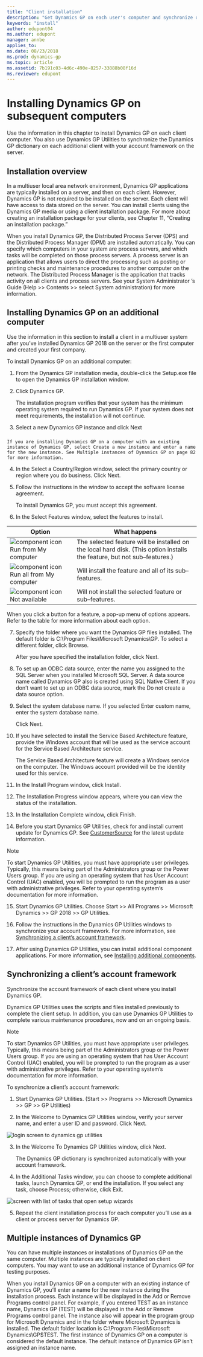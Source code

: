 ```yaml
---
title: "Client installation"
description: "Get Dynamics GP on each user's computer and synchronize data with the server."
keywords: "install"
author: edupont04
ms.author: edupont
manager: annbe
applies_to: 
ms.date: 08/23/2018
ms.prod: dynamics-gp
ms.topic: article
ms.assetid: 7b191c03-4d6c-490e-8257-33888b08f16d
ms.reviewer: edupont
---
```

# Installing Dynamics GP on subsequent computers

Use the information in this chapter to install Dynamics GP on each client computer. You also use Dynamics GP Utilities to synchronize the Dynamics GP dictionary on each additional client with your account framework on the server.

## Installation overview

In a multiuser local area network environment, Dynamics GP applications are typically installed on a server, and then on each client. However, Dynamics GP is not required to be installed on the server. Each client will have access to data stored on the server. You can install clients using the Dynamics GP media or using a client installation package. For more about creating an installation package for your clients, see Chapter 11, “Creating an installation package.”

When you install Dynamics GP, the Distributed Process Server (DPS) and the Distributed Process Manager (DPM) are installed automatically. You can specify which computers in your system are process servers, and which tasks will be completed on those process servers. A process server is an application that allows users to direct the processing such as posting or printing checks and maintenance procedures to another computer on the network. The Distributed Process Manager is the application that tracks activity on all clients and process servers. See your System Administrator ’s Guide (Help &gt;&gt; Contents &gt;&gt; select System administration) for more information.

## Installing Dynamics GP on an additional computer

Use the information in this section to install a client in a multiuser system after you’ve installed Dynamics GP 2018 on the server or the first computer and created your first company.

To install Dynamics GP on an additional computer:

1. From the Dynamics GP installation media, double-click the Setup.exe file to open the Dynamics GP installation window.

2. Click Dynamics GP.

    The installation program verifies that your system has the minimum operating system required to run Dynamics GP. If your system does not meet requirements, the installation will not continue.

3. Select a new Dynamics GP instance and click Next

### 

    If you are installing Dynamics GP on a computer with an existing instance of Dynamics GP, select Create a new instance and enter a name for the new instance. See Multiple instances of Dynamics GP on page 82 for more information.

4. In the Select a Country/Region window, select the primary country or region where you do business. Click Next.

5. Follow the instructions in the window to accept the software license agreement.

    To install Dynamics GP, you must accept this agreement.

6. In the Select Features window, select the features to install.

| **Option**   | **What happens**  |
|--------------|-----------------|
| ![component icon](media/installed-component.png "Component icon") Run from My computer     | The selected feature will be installed on the local hard disk. (This option installs the feature, but not sub–features.) |  
| ![component icon](media/installed-component.png "Component icon") Run all from My computer | Will install the feature and all of its sub–features.                                                                    |  
| ![component icon](media/not-installed-component.png "Component icon") Not available            | Will not install the selected feature or sub–features.                                                                   |  

When you click a button for a feature, a pop-up menu of options appears. Refer to the table for more information about each option.

7. Specify the folder where you want the Dynamics GP files installed. The default folder is C:\\Program Files\\Microsoft Dynamics\\GP. To select a different folder, click Browse.

    After you have specified the installation folder, click Next.

8. To set up an ODBC data source, enter the name you assigned to the SQL Server when you installed Microsoft SQL Server. A data source name called Dynamics GP also is created using SQL Native Client. If you don’t want to set up an ODBC data source, mark the Do not create a data source option.

9. Select the system database name. If you selected Enter custom name, enter the system database name.

    Click Next.

10. If you have selected to install the Service Based Architecture feature, provide the Windows account that will be used as the service account for the Service Based Architecture service.

    The Service Based Architecture feature will create a Windows service on the computer. The Windows account provided will be the identity used for this service.

11. In the Install Program window, click Install.

12. The Installation Progress window appears, where you can view the status of the installation.

13. In the Installation Complete window, click Finish.

14. Before you start Dynamics GP Utilities, check for and install current update for Dynamics GP. See [CustomerSource](https://go.microsoft.com/fwlink/?LinkId=249465) for the latest update information.

> [!NOTE]
> To start Dynamics GP Utilities, you must have appropriate user privileges. Typically, this means being part of the Administrators group or the Power Users group. If you are using an operating system that has User Account Control (UAC) enabled, you will be prompted to run the program as a user with administrative privileges. Refer to your operating system’s documentation for more information.  

15. Start Dynamics GP Utilities. Choose Start &gt;&gt; All Programs &gt;&gt; Microsoft Dynamics &gt;&gt; GP 2018 &gt;&gt; GP Utilities.

16. Follow the instructions in the Dynamics GP Utilities windows to synchronize your account framework. For more information, see [Synchronizing a client’s account framework](#synchronizing-a-clients-account-framework).

17. After using Dynamics GP Utilities, you can install additional component applications. For more information, see [Installing additional components](installing-additional-components.md).

## Synchronizing a client’s account framework

Synchronize the account framework of each client where you install Dynamics GP.

Dynamics GP Utilities uses the scripts and files installed previously to complete the client setup. In addition, you can use Dynamics GP Utilities to complete various maintenance procedures, now and on an ongoing basis.

> [!NOTE]
> To start Dynamics GP Utilities, you must have appropriate user privileges. Typically, this means being part of the Administrators group or the Power Users group. If you are using an operating system that has User Account Control (UAC) enabled, you will be prompted to run the program as a user with administrative privileges. Refer to your operating system’s documentation for more information.  

To synchronize a client’s account framework:

1. Start Dynamics GP Utilities.
(Start &gt;&gt; Programs &gt;&gt; Microsoft Dynamics &gt;&gt; GP &gt;&gt; GP Utilities)

2. In the Welcome to Dynamics GP Utilities window, verify your server name, and enter a user ID and password. Click Next.

![login screen to dynamics gp utilities](media/gp-utilities-2.png "Login screen")  

3. In the Welcome To Dynamics GP Utilities window, click Next.

    The Dynamics GP dictionary is synchronized automatically with your account framework.

4. In the Additional Tasks window, you can choose to complete additional tasks, launch Dynamics GP, or end the installation. If you select any task, choose Process; otherwise, click Exit.

![screen with list of tasks that open setup wizards](media/gp-utilities-15.png "Task selector")  

5. Repeat the client installation process for each computer you’ll use as a client or process server for Dynamics GP.

## Multiple instances of Dynamics GP

You can have multiple instances or installations of Dynamics GP on the same computer. Multiple instances are typically installed on client computers. You may want to use an additional instance of Dynamics GP for testing purposes.

When you install Dynamics GP on a computer with an existing instance of Dynamics GP, you’ll enter a name for the new instance during the installation process. Each instance will be displayed in the Add or Remove Programs control panel. For example, if you entered TEST as an instance name, Dynamics GP (TEST) will be displayed in the Add or Remove Programs control panel. The instance also will appear in the program group for Microsoft Dynamics and in the folder where Microsoft Dynamics is installed. The default folder location is C:\\Program Files\\Microsoft Dynamics\\GP$TEST. The first instance of Dynamics GP on a computer is considered the default instance. The default instance of Dynamics GP isn’t assigned an instance name.
